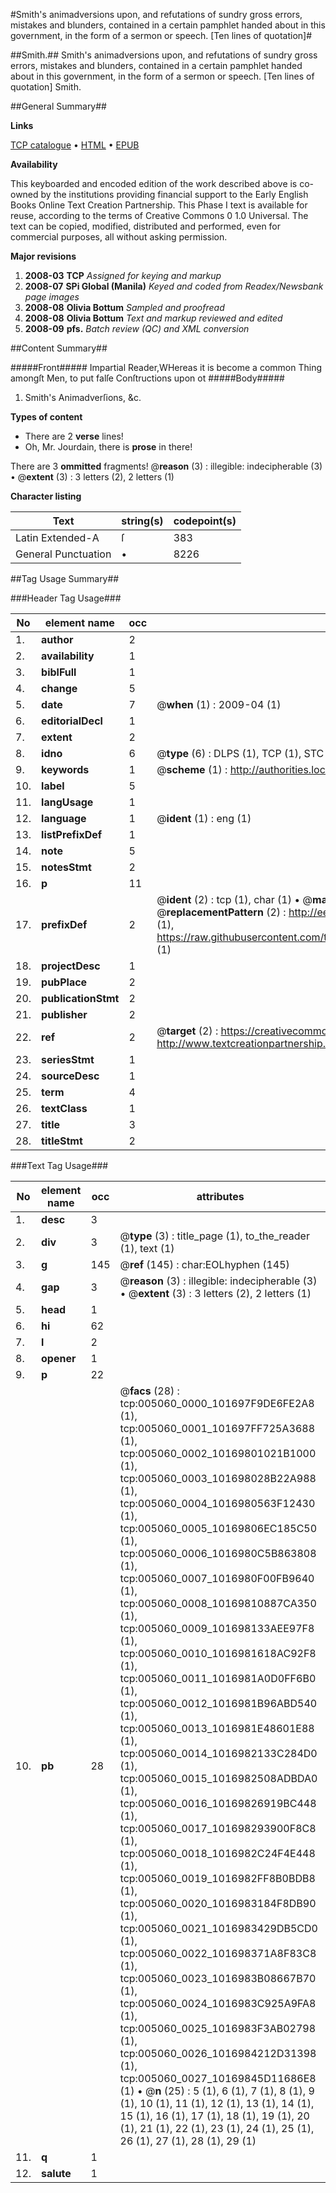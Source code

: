 #Smith's animadversions upon, and refutations of sundry gross errors, mistakes and blunders, contained in a certain pamphlet handed about in this government, in the form of a sermon or speech. [Ten lines of quotation]#

##Smith.##
Smith's animadversions upon, and refutations of sundry gross errors, mistakes and blunders, contained in a certain pamphlet handed about in this government, in the form of a sermon or speech. [Ten lines of quotation]
Smith.

##General Summary##

**Links**

[TCP catalogue](http://www.ota.ox.ac.uk/tcp/)  • 
[HTML](http://tei.it.ox.ac.uk/tcp/Texts-HTML/free/N04/N04106.html)  • 
[EPUB](http://tei.it.ox.ac.uk/tcp/Texts-EPUB/free/N04/N04106.epub)

**Availability**

This keyboarded and encoded edition of the
	       work described above is co-owned by the institutions
	       providing financial support to the Early English Books
	       Online Text Creation Partnership. This Phase I text is
	       available for reuse, according to the terms of Creative
	       Commons 0 1.0 Universal. The text can be copied,
	       modified, distributed and performed, even for
	       commercial purposes, all without asking permission.

**Major revisions**

1. __2008-03__ __TCP__ *Assigned for keying and markup*
1. __2008-07__ __SPi Global (Manila)__ *Keyed and coded from Readex/Newsbank page images*
1. __2008-08__ __Olivia Bottum__ *Sampled and proofread*
1. __2008-08__ __Olivia Bottum__ *Text and markup reviewed and edited*
1. __2008-09__ __pfs.__ *Batch review (QC) and XML conversion*

##Content Summary##

#####Front#####
Impartial Reader,WHereas it is become a common Thing amongſt Men, to put falſe Conſtructions upon ot
#####Body#####

1. Smith's Animadverſions, &c.

**Types of content**

  * There are 2 **verse** lines!
  * Oh, Mr. Jourdain, there is **prose** in there!

There are 3 **ommitted** fragments! 
 @__reason__ (3) : illegible: indecipherable (3)  •  @__extent__ (3) : 3 letters (2), 2 letters (1)

**Character listing**


|Text|string(s)|codepoint(s)|
|---|---|---|
|Latin Extended-A|ſ|383|
|General Punctuation|•|8226|

##Tag Usage Summary##

###Header Tag Usage###

|No|element name|occ|attributes|
|---|---|---|---|
|1.|__author__|2||
|2.|__availability__|1||
|3.|__biblFull__|1||
|4.|__change__|5||
|5.|__date__|7| @__when__ (1) : 2009-04 (1)|
|6.|__editorialDecl__|1||
|7.|__extent__|2||
|8.|__idno__|6| @__type__ (6) : DLPS (1), TCP (1), STC (1), NOTIS (1), IMAGE-SET (1), EVANS-CITATION (1)|
|9.|__keywords__|1| @__scheme__ (1) : http://authorities.loc.gov/ (1)|
|10.|__label__|5||
|11.|__langUsage__|1||
|12.|__language__|1| @__ident__ (1) : eng (1)|
|13.|__listPrefixDef__|1||
|14.|__note__|5||
|15.|__notesStmt__|2||
|16.|__p__|11||
|17.|__prefixDef__|2| @__ident__ (2) : tcp (1), char (1)  •  @__matchPattern__ (2) : ([0-9\-]+):([0-9IVX]+) (1), (.+) (1)  •  @__replacementPattern__ (2) : http://eebo.chadwyck.com/downloadtiff?vid=$1&page=$2 (1), https://raw.githubusercontent.com/textcreationpartnership/Texts/master/tcpchars.xml#$1 (1)|
|18.|__projectDesc__|1||
|19.|__pubPlace__|2||
|20.|__publicationStmt__|2||
|21.|__publisher__|2||
|22.|__ref__|2| @__target__ (2) : https://creativecommons.org/publicdomain/zero/1.0/ (1), http://www.textcreationpartnership.org/docs/. (1)|
|23.|__seriesStmt__|1||
|24.|__sourceDesc__|1||
|25.|__term__|4||
|26.|__textClass__|1||
|27.|__title__|3||
|28.|__titleStmt__|2||


###Text Tag Usage###

|No|element name|occ|attributes|
|---|---|---|---|
|1.|__desc__|3||
|2.|__div__|3| @__type__ (3) : title_page (1), to_the_reader (1), text (1)|
|3.|__g__|145| @__ref__ (145) : char:EOLhyphen (145)|
|4.|__gap__|3| @__reason__ (3) : illegible: indecipherable (3)  •  @__extent__ (3) : 3 letters (2), 2 letters (1)|
|5.|__head__|1||
|6.|__hi__|62||
|7.|__l__|2||
|8.|__opener__|1||
|9.|__p__|22||
|10.|__pb__|28| @__facs__ (28) : tcp:005060_0000_101697F9DE6FE2A8 (1), tcp:005060_0001_101697FF725A3688 (1), tcp:005060_0002_10169801021B1000 (1), tcp:005060_0003_101698028B22A988 (1), tcp:005060_0004_1016980563F12430 (1), tcp:005060_0005_10169806EC185C50 (1), tcp:005060_0006_1016980C5B863808 (1), tcp:005060_0007_1016980F00FB9640 (1), tcp:005060_0008_10169810887CA350 (1), tcp:005060_0009_101698133AEE97F8 (1), tcp:005060_0010_1016981618AC92F8 (1), tcp:005060_0011_1016981A0D0FF6B0 (1), tcp:005060_0012_1016981B96ABD540 (1), tcp:005060_0013_1016981E48601E88 (1), tcp:005060_0014_1016982133C284D0 (1), tcp:005060_0015_1016982508ADBDA0 (1), tcp:005060_0016_10169826919BC448 (1), tcp:005060_0017_101698293900F8C8 (1), tcp:005060_0018_1016982C24F4E448 (1), tcp:005060_0019_1016982FF8B0BDB8 (1), tcp:005060_0020_1016983184F8DB90 (1), tcp:005060_0021_1016983429DB5CD0 (1), tcp:005060_0022_101698371A8F83C8 (1), tcp:005060_0023_1016983B08667B70 (1), tcp:005060_0024_1016983C925A9FA8 (1), tcp:005060_0025_1016983F3AB02798 (1), tcp:005060_0026_1016984212D31398 (1), tcp:005060_0027_10169845D11686E8 (1)  •  @__n__ (25) : 5 (1), 6 (1), 7 (1), 8 (1), 9 (1), 10 (1), 11 (1), 12 (1), 13 (1), 14 (1), 15 (1), 16 (1), 17 (1), 18 (1), 19 (1), 20 (1), 21 (1), 22 (1), 23 (1), 24 (1), 25 (1), 26 (1), 27 (1), 28 (1), 29 (1)|
|11.|__q__|1||
|12.|__salute__|1||
